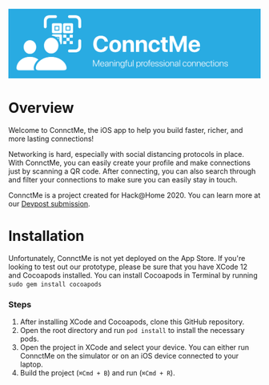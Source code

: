 ![ConnctMe](GHBanner.png)
# Overview
Welcome to ConnctMe, the iOS app to help you build faster, richer, and more lasting connections!

Networking is hard, especially with social distancing protocols in place. With ConnctMe, you can easily create your profile and make connections just by scanning a QR code. After connecting, you can also search through and filter your connections to make sure you can easily stay in touch.

ConnctMe is a project created for Hack@Home 2020. You can learn more at our [Devpost submission](https://devpost.com/software/connctme).

# Installation
Unfortunately, ConnctMe is not yet deployed on the App Store. If you're looking to test out our prototype, please be sure that you have XCode 12 and Cocoapods installed. You can install Cocoapods in Terminal by running
```sudo gem install cocoapods```

### Steps
1. After installing XCode and Cocoapods, clone this GitHub repository.
2. Open the root directory and run `pod install` to install the necessary pods.
3. Open the project in XCode and select your device. You can either run ConnctMe on the simulator or on an iOS device connected to your laptop.
4. Build the project (`⌘Cmd + B`) and run (`⌘Cmd + R`).
